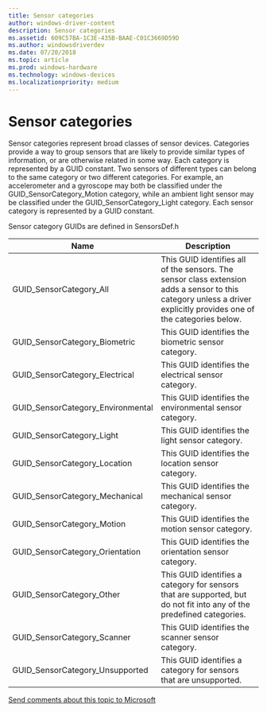 ```yaml
---
title: Sensor categories
author: windows-driver-content
description: Sensor categories
ms.assetid: 609C57BA-1C3E-435B-BAAE-C01C3669D59D
ms.author: windowsdriverdev
ms.date: 07/20/2018
ms.topic: article
ms.prod: windows-hardware
ms.technology: windows-devices
ms.localizationpriority: medium
---
```


# Sensor categories

Sensor categories represent broad classes of sensor devices. Categories provide a way to group sensors that are likely to provide similar types of information, or are otherwise related in some way. Each category is represented by a GUID constant. Two sensors of different types can belong to the same category or two different categories. For example, an accelerometer and a gyroscope may both be classified under the GUID_SensorCategory_Motion category, while an ambient light sensor may be classified under the GUID_SensorCategory_Light category. Each sensor category is represented by a GUID constant.

Sensor category GUIDs are defined in SensorsDef.h

| Name | Description |
| --- | --- |
| GUID_SensorCategory_All| This GUID identifies all of the sensors. The sensor class extension adds a sensor to this category unless a driver explicitly provides one of the categories below. |
| GUID_SensorCategory_Biometric | This GUID identifies the biometric sensor category. |
| GUID_SensorCategory_Electrical | This GUID identifies the electrical sensor category. |
| GUID_SensorCategory_Environmental| This GUID identifies the environmental sensor category. |
| GUID_SensorCategory_Light| This GUID identifies the light sensor category. |
| GUID_SensorCategory_Location | This GUID identifies the location sensor category. |
| GUID_SensorCategory_Mechanical| This GUID identifies the mechanical sensor category. |
| GUID_SensorCategory_Motion| This GUID identifies the motion sensor category. |
| GUID_SensorCategory_Orientation | This GUID identifies the orientation sensor category. |
| GUID_SensorCategory_Other | This GUID identifies a category for sensors that are supported, but do not fit into any of the predefined categories. |
| GUID_SensorCategory_Scanner| This GUID identifies the scanner sensor category. |
| GUID_SensorCategory_Unsupported| This GUID identifies a category for sensors that are unsupported. |

[Send comments about this topic to Microsoft](mailto:wsddocfb@microsoft.com?subject=Documentation%20feedback%20%5Bsensors\sensors%5D:%20sensor%20categories%20%20RELEASE:%20%2802/19/2018%29&body=%0A%0APRIVACY%20STATEMENT%0A%0AWe%20use%20your%20feedback%20to%20improve%20the%20documentation.%20We%20don't%20use%20your%20email%20address%20for%20any%20other%20purpose,%20and%20we'll%20remove%20your%20email%20address%20from%20our%20system%20after%20the%20issue%20that%20you're%20reporting%20is%20fixed.%20While%20we're%20working%20to%20fix%20this%20issue,%20we%20might%20send%20you%20an%20email%20message%20to%20ask%20for%20more%20info.%20Later,%20we%20might%20also%20send%20you%20an%20email%20message%20to%20let%20you%20know%20that%20we've%20addressed%20your%20feedback.%0A%0AFor%20more%20info%20about%20Microsoft's%20privacy%20policy,%20see%20http://privacy.microsoft.com/default.aspx. "Send comments about this topic to Microsoft")
